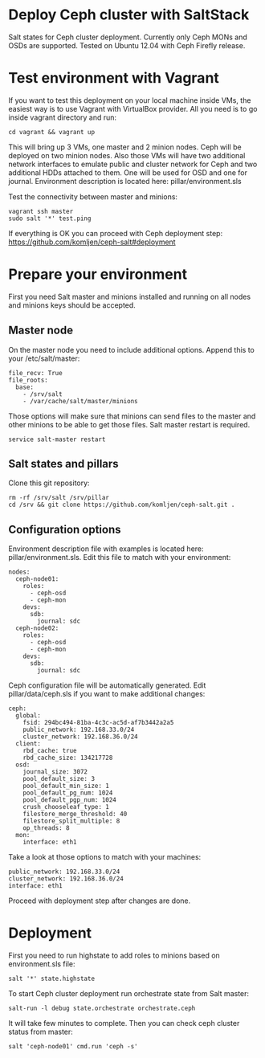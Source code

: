 Deploy Ceph cluster with SaltStack
=========

Salt states for Ceph cluster deployment. Currently only Ceph MONs and OSDs are supported.
Tested on Ubuntu 12.04 with Ceph Firefly release.

Test environment with Vagrant
==============

If you want to test this deployment on your local machine inside VMs, the easiest way is to use Vagrant with VirtualBox provider. All you need is to go inside vagrant directory and run:

    cd vagrant && vagrant up

This will bring up 3 VMs, one master and 2 minion nodes. Ceph will be deployed on two minion nodes. Also those VMs will have two additional network interfaces to emulate public and cluster network for Ceph and two additional HDDs attached to them. One will be used for OSD and one for journal. Environment description is located here: pillar/environment.sls

Test the connectivity between master and minions:

    vagrant ssh master
    sudo salt '*' test.ping
    
If everything is OK you can proceed with Ceph deployment step: https://github.com/komljen/ceph-salt#deployment

Prepare your environment
==============

First you need Salt master and minions installed and running on all nodes and minions keys should be accepted.

Master node
--------------

On the master node you need to include additional options. Append this to your /etc/salt/master:

    file_recv: True
    file_roots:
      base:
        - /srv/salt
        - /var/cache/salt/master/minions

Those options will make sure that minions can send files to the master and other minions to be able to get those files. Salt master restart is required.

    service salt-master restart

Salt states and pillars
--------------

Clone this git repository:

    rm -rf /srv/salt /srv/pillar
    cd /srv && git clone https://github.com/komljen/ceph-salt.git .

Configuration options
--------------

Environment description file with examples is located here: pillar/environment.sls. Edit this file to match with your environment:

    nodes:
      ceph-node01:
        roles:
          - ceph-osd
          - ceph-mon
        devs:
          sdb:
            journal: sdc
      ceph-node02:
        roles:
          - ceph-osd
          - ceph-mon
        devs:
          sdb:
            journal: sdc

Ceph configuration file will be automatically generated. Edit pillar/data/ceph.sls if you want to make additional changes:

    ceph:
      global:
        fsid: 294bc494-81ba-4c3c-ac5d-af7b3442a2a5
        public_network: 192.168.33.0/24
        cluster_network: 192.168.36.0/24
      client:
        rbd_cache: true
        rbd_cache_size: 134217728
      osd:
        journal_size: 3072
        pool_default_size: 3
        pool_default_min_size: 1
        pool_default_pg_num: 1024
        pool_default_pgp_num: 1024
        crush_chooseleaf_type: 1
        filestore_merge_threshold: 40
        filestore_split_multiple: 8
        op_threads: 8
      mon:
        interface: eth1

Take a look at those options to match with your machines:

    public_network: 192.168.33.0/24
    cluster_network: 192.168.36.0/24
    interface: eth1

Proceed with deployment step after changes are done.

Deployment
==============

First you need to run highstate to add roles to minions based on environment.sls file:

    salt '*' state.highstate

To start Ceph cluster deployment run orchestrate state from Salt master:

    salt-run -l debug state.orchestrate orchestrate.ceph
    
It will take few minutes to complete. Then you can check ceph cluster status from master:

    salt 'ceph-node01' cmd.run 'ceph -s'

